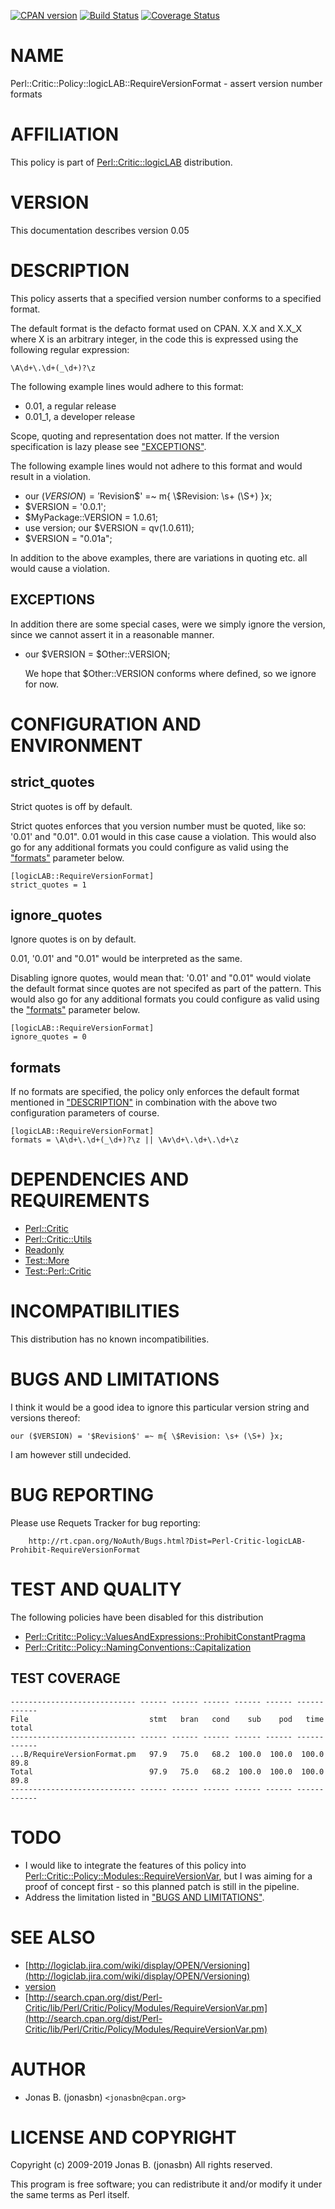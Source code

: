 [![CPAN version](https://badge.fury.io/pl/Perl-Critic-Policy-logicLAB-RequireVersionFormat.svg)](http://badge.fury.io/pl/Perl-Critic-Policy-logicLAB-RequireVersionFormat)
[![Build Status](https://travis-ci.org/jonasbn/pcpmrvf.svg?branch=master)](https://travis-ci.org/jonasbn/pcpmrvf)
[![Coverage Status](https://coveralls.io/repos/jonasbn/pcpmrvf/badge.png)](https://coveralls.io/r/jonasbn/pcpmrvf)

# NAME

Perl::Critic::Policy::logicLAB::RequireVersionFormat - assert version number formats

# AFFILIATION

This policy is part of [Perl::Critic::logicLAB](https://metacpan.org/pod/Perl%3A%3ACritic%3A%3AlogicLAB) distribution.

# VERSION

This documentation describes version 0.05

# DESCRIPTION

This policy asserts that a specified version number conforms to a specified
format.

The default format is the defacto format used on CPAN. X.X and X.X\_X where X
is an arbitrary integer, in the code this is expressed using the following
regular expression:

    \A\d+\.\d+(_\d+)?\z

The following example lines would adhere to this format:

- 0.01, a regular release
- 0.01\_1, a developer release

Scope, quoting and representation does not matter. If the version specification
is lazy please see ["EXCEPTIONS"](#exceptions).

The following example lines would not adhere to this format and would result in
a violation.

- our ($VERSION) = '$Revision$' =~ m{ \\$Revision: \\s+ (\\S+) }x;
- $VERSION = '0.0.1';
- $MyPackage::VERSION = 1.0.61;
- use version; our $VERSION = qv(1.0.611);
- $VERSION = "0.01a";

In addition to the above examples, there are variations in quoting etc. all
would cause a violation.

## EXCEPTIONS

In addition there are some special cases, were we simply ignore the version,
since we cannot assert it in a reasonable manner.

- our $VERSION = $Other::VERSION;

    We hope that $Other::VERSION conforms where defined, so we ignore for now.

# CONFIGURATION AND ENVIRONMENT

## strict\_quotes

Strict quotes is off by default.

Strict quotes enforces that you version number must be quoted, like so:
'0.01' and "0.01". 0.01 would in this case cause a violation. This
would also go for any additional formats you could configure as valid using
the ["formats"](#formats) parameter below.

    [logicLAB::RequireVersionFormat]
    strict_quotes = 1

## ignore\_quotes

Ignore quotes is on by default.

0.01, '0.01' and "0.01" would be interpreted as the same.

Disabling ignore quotes, would mean that: '0.01' and "0.01" would violate the
default format since quotes are not specifed as part of the pattern. This
would also go for any additional formats you could configure as valid using
the ["formats"](#formats) parameter below.

    [logicLAB::RequireVersionFormat]
    ignore_quotes = 0

## formats

If no formats are specified, the policy only enforces the default format
mentioned in ["DESCRIPTION"](#description) in combination with the above two configuration
parameters of course.

    [logicLAB::RequireVersionFormat]
    formats = \A\d+\.\d+(_\d+)?\z || \Av\d+\.\d+\.\d+\z

# DEPENDENCIES AND REQUIREMENTS

- [Perl::Critic](https://metacpan.org/pod/Perl%3A%3ACritic)
- [Perl::Critic::Utils](https://metacpan.org/pod/Perl%3A%3ACritic%3A%3AUtils)
- [Readonly](https://metacpan.org/pod/Readonly)
- [Test::More](https://metacpan.org/pod/Test%3A%3AMore)
- [Test::Perl::Critic](https://metacpan.org/pod/Test%3A%3APerl%3A%3ACritic)

# INCOMPATIBILITIES

This distribution has no known incompatibilities.

# BUGS AND LIMITATIONS

I think it would be a good idea to ignore this particular version string and versions thereof:

    our ($VERSION) = '$Revision$' =~ m{ \$Revision: \s+ (\S+) }x;

I am however still undecided.

# BUG REPORTING

Please use Requets Tracker for bug reporting:

        http://rt.cpan.org/NoAuth/Bugs.html?Dist=Perl-Critic-logicLAB-Prohibit-RequireVersionFormat

# TEST AND QUALITY

The following policies have been disabled for this distribution

- [Perl::Crititc::Policy::ValuesAndExpressions::ProhibitConstantPragma](https://metacpan.org/pod/Perl%3A%3ACrititc%3A%3APolicy%3A%3AValuesAndExpressions%3A%3AProhibitConstantPragma)
- [Perl::Crititc::Policy::NamingConventions::Capitalization](https://metacpan.org/pod/Perl%3A%3ACrititc%3A%3APolicy%3A%3ANamingConventions%3A%3ACapitalization)

## TEST COVERAGE

    ---------------------------- ------ ------ ------ ------ ------ ------ ------
    File                           stmt   bran   cond    sub    pod   time  total
    ---------------------------- ------ ------ ------ ------ ------ ------ ------
    ...B/RequireVersionFormat.pm   97.9   75.0   68.2  100.0  100.0  100.0   89.8
    Total                          97.9   75.0   68.2  100.0  100.0  100.0   89.8
    ---------------------------- ------ ------ ------ ------ ------ ------ ------

# TODO

- I would like to integrate the features of this policy into [Perl::Critic::Policy::Modules::RequireVersionVar](https://metacpan.org/pod/Perl%3A%3ACritic%3A%3APolicy%3A%3AModules%3A%3ARequireVersionVar), but I was aiming for a proof of concept first - so this planned patch is still in the pipeline.
- Address the limitation listed in ["BUGS AND LIMITATIONS"](#bugs-and-limitations).

# SEE ALSO

- [http://logiclab.jira.com/wiki/display/OPEN/Versioning](http://logiclab.jira.com/wiki/display/OPEN/Versioning)
- [version](https://metacpan.org/pod/version)
- [http://search.cpan.org/dist/Perl-Critic/lib/Perl/Critic/Policy/Modules/RequireVersionVar.pm](http://search.cpan.org/dist/Perl-Critic/lib/Perl/Critic/Policy/Modules/RequireVersionVar.pm)

# AUTHOR

- Jonas B. (jonasbn) `<jonasbn@cpan.org>`

# LICENSE AND COPYRIGHT

Copyright (c) 2009-2019 Jonas B. (jonasbn) All rights reserved.

This program is free software; you can redistribute it and/or modify it under the same terms as Perl itself.
